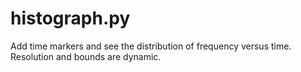 # histograph.py
Add time markers and see the distribution of frequency versus time. Resolution and bounds are dynamic.
